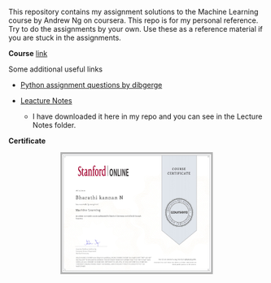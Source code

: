 This repository contains my assignment solutions to the Machine Learning course by Andrew Ng on coursera. This repo is for my personal reference. Try to do the assignments by your own. Use these as a reference material if you are stuck in the assignments.

**Course** [link](https://www.coursera.org/learn/machine-learning)

Some additional useful links

- [Python assignment questions by dibgerge](https://github.com/dibgerge/ml-coursera-python-assignments)

- [Leacture Notes](https://www.kaggle.com/getting-started/145431#829909)

    - I have downloaded it here in my repo and you can see in the Lecture Notes folder.

**Certificate**

<center><img src="Certificate.jpg" height="240px" width="300px"></center>


